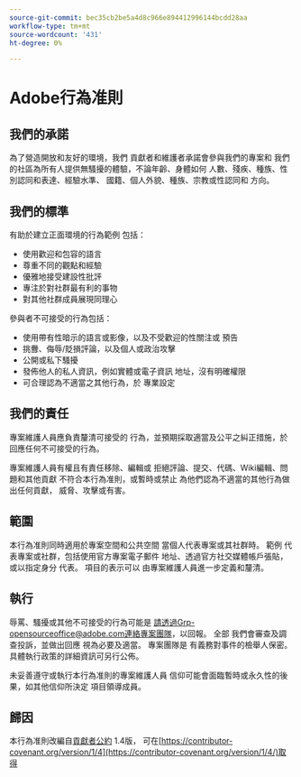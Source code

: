 ```yaml
---
source-git-commit: bec35cb2be5a4d8c966e894412996144bcdd28aa
workflow-type: tm+mt
source-wordcount: '431'
ht-degree: 0%

---
```

# Adobe行為准則

## 我們的承諾

為了營造開放和友好的環境，我們
貢獻者和維護者承諾會參與我們的專案和
我們的社區為所有人提供無騷擾的體驗，不論年齡、身體如何
人數、殘疾、種族、性別認同和表達、經驗水準、
國籍、個人外貌、種族、宗教或性認同和
方向。

## 我們的標準

有助於建立正面環境的行為範例
包括：

* 使用歡迎和包容的語言
* 尊重不同的觀點和經驗
* 優雅地接受建設性批評
* 專注於對社群最有利的事物
* 對其他社群成員展現同理心

參與者不可接受的行為包括：

* 使用帶有性暗示的語言或影像，以及不受歡迎的性關注或
預告
* 挑釁、侮辱/貶損評論，以及個人或政治攻擊
* 公開或私下騷擾
* 發佈他人的私人資訊，例如實體或電子資訊
地址，沒有明確權限
* 可合理認為不適當之其他行為，於
專業設定

## 我們的責任

專案維護人員應負責釐清可接受的
行為，並預期採取適當及公平之糾正措施，於
回應任何不可接受的行為。

專案維護人員有權且有責任移除、編輯或
拒絕評論、提交、代碼、Wiki編輯、問題和其他貢獻
不符合本行為准則，或暫時或禁止
為他們認為不適當的其他行為做出任何貢獻，
威脅、攻擊或有害。

## 範圍

本行為准則同時適用於專案空間和公共空間
當個人代表專案或其社群時。 範例
代表專案或社群，包括使用官方專案電子郵件
地址、透過官方社交媒體帳戶張貼，或以指定身分
代表。 項目的表示可以
由專案維護人員進一步定義和釐清。

## 執行

辱罵、騷擾或其他不可接受的行為可能是
請透過Grp-opensourceoffice@adobe.com連絡專案團隊，以回報。 全部
我們會審查及調查投訴，並做出回應
視為必要及適當。 專案團隊是
有義務對事件的檢舉人保密。
具體執行政策的詳細資訊可另行公佈。

未妥善遵守或執行本行為准則的專案維護人員
信仰可能會面臨暫時或永久性的後果，如其他信仰所決定
項目領導成員。

## 歸因

本行為准則改編自[貢獻者公約](https://contributor-covenant.org) 1.4版，
可在[https://contributor-covenant.org/version/1/4](https://contributor-covenant.org/version/1/4/)取得
